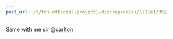 ```yaml
---
post_url: /t/tds-official-project1-discrepencies/171141/352
---
```

Same with me sir [@carlton](/u/carlton)